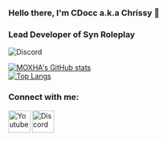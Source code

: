 ### Hello there, I'm CDocc a.k.a Chrissy 👋
### Lead Developer of Syn Roleplay
![Discord](https://img.shields.io/discord/902974891521896568?label=Discord&logo=Discord)

[![MOXHA's GitHub stats](https://github-readme-stats.vercel.app/api?username=CDocc&theme=dark)](https://github.com/anuraghazra/github-readme-stats)
<br>
[![Top Langs](https://github-readme-stats.vercel.app/api/top-langs/?username=CDocc&layout=compact&theme=dark)](https://github.com/anuraghazra/github-readme-stats)

### Connect with me:
[<img align="left" alt="Youtube" width="44px" src="https://img.icons8.com/color/2x/youtube-play.png" />][youtube]
[<img align="left" alt="Discord" width="44px" src="https://i.ibb.co/YtNhB1V/icons8-discord-new-logo-48.png" />][discord]

<br/> <br/>

[youtube]: https://www.youtube.com/channel/UCdGKcPRX8R9Xc-xoEi-rUzQ
[discord]: https://discord.gg/wy4JHqyArJ
